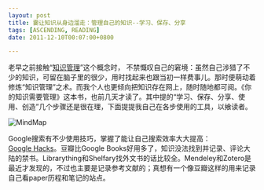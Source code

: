 ```yaml
---
layout: post
title: 嫑让知识从身边溜走：管理自己的知识--学习、保存、分享
tags: [ASCENDING, READING]
date: 2011-12-10T00:07:00+0800

---
```


老早之前接触“[知识管理][Knowledge_management]”这个概念时， 不禁慨叹自己的窘境：虽然自己涉猎了不少的知识，可留在脑子里的很少，用时找起来也跟当初一样费事儿。那时便萌动着修炼“知识管理”之术。而我个人也更倾向把知识存在网上，随时随地都可阅。《你的知识需要管理》这本书，也前几天才读了。其中提的“学习、保存、分享、使用、创造”几个步骤还是很在理，下面提提我自己在各步使用的工具，以飨读者。

![MindMap] 

Google搜索有不少使用技巧，掌握了能让自己搜索效率大大提高：  
[Google Hacks][]。豆瓣比Google Books好用多了，知识没法找到并记录、评论大陆的禁书。Librarything和Shelfary找外文书的话比较全。Mendeley和Zotero是最近才发现的，不过也主要是记录参考文献的；真想有一个像豆瓣这样的用来记录自己看paper历程和笔记的站点。


[Knowledge_management]: https://en.wikipedia.org/wiki/Knowledge_management
[MindMap]: {{site.url}}/assets/posts/images/2011-12-10-knowledge-management.jpeg
[Google Hacks]: http://inject.blogbus.com/logs/128065289.html